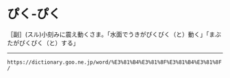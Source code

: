 # ぴく‐ぴく

［副］(スル)小刻みに震え動くさま。「水面でうきがぴくぴく（と）動く」「まぶたがぴくぴく（と）する」

---
`https://dictionary.goo.ne.jp/word/%E3%81%B4%E3%81%8F%E3%81%B4%E3%81%8F/`